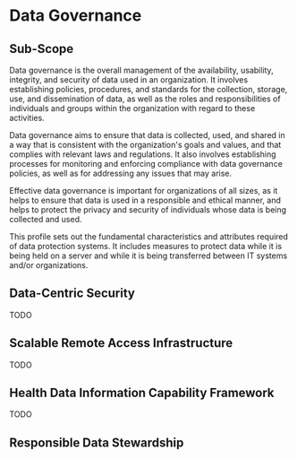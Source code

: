 # Data Governance

## Sub-Scope

Data governance is the overall management of the availability, usability, integrity, and security of data used in an organization. It involves establishing policies, procedures, and standards for the collection, storage, use, and dissemination of data, as well as the roles and responsibilities of individuals and groups within the organization with regard to these activities.

Data governance aims to ensure that data is collected, used, and shared in a way that is consistent with the organization's goals and values, and that complies with relevant laws and regulations. It also involves establishing processes for monitoring and enforcing compliance with data governance policies, as well as for addressing any issues that may arise.

Effective data governance is important for organizations of all sizes, as it helps to ensure that data is used in a responsible and ethical manner, and helps to protect the privacy and security of individuals whose data is being collected and used.

This profile sets out the fundamental characteristics and attributes required of data protection systems. It includes measures to protect data while it is being held on a server and while it is being transferred between IT systems and/or organizations.

## Data-Centric Security

TODO

## Scalable Remote Access Infrastructure

TODO

## Health Data Information Capability Framework

TODO

## Responsible Data Stewardship
